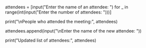 
attendees = [input("Enter the name of an attendee: ") 
for _ in range(int(input("Enter the number of attendees: ")))]


print("\nPeople who attended the meeting:", attendees)


attendees.append(input("\nEnter the name of the new attendee: "))


print("Updated list of attendees:", attendees)
